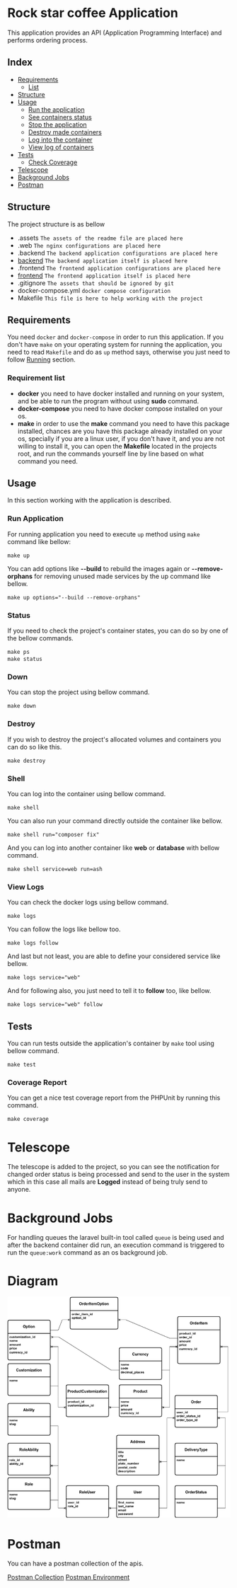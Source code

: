# Rock star coffee Application

This application provides an API (Application Programming Interface) and 
performs ordering process.

## Index

* [Requirements](#requirements)
  * [List](#requirement-list)
* [Structure](#structure)
* [Usage](#usage)
  * [Run the application](#run-application)
  * [See containers status](#status)
  * [Stop the application](#down)
  * [Destroy made containers](#destroy)
  * [Log into the container](#shell)
  * [View log of containers](#view-logs)
* [Tests](#tests)
  * [Check Coverage](#coverage-report)
* [Telescope](#telescope)
* [Background Jobs](#background-jobs)
* [Postman](#postman)

## Structure

The project structure is as bellow

- .assets `The assets of the readme file are placed here`
- .web `The nginx configurations are placed here`
- .backend `The backend application configurations are placed here`
- [backend](./backend) `The backend application itself is placed here`
- .frontend `The frontend application configurations are placed here`
- [frontend](./frontend) `The frontend application itself is placed here`
- .gitignore `The assets that should be ignored by git`
- docker-compose.yml `docker compose configuration`
- Makefile `This file is here to help working with the project`

## Requirements

You need `docker` and `docker-compose` in order to run this application.
If you don't have `make` on your operating system for running the application,
you need to read `Makefile` and do as `up` method says, otherwise you just need
to follow [Running](#run-application) section.

### Requirement list

* **docker** you need to have docker installed and running on your system, and
  be able to run the program without using **sudo** command.
* **docker-compose** you need to have docker compose installed on your os.
* **make** in order to use the **make** command you need to have this package
  installed, chances are you have this package already installed on your os,
  specially if you are a linux user, if you don't have it, and you are not willing
  to install it, you can open the **Makefile** located in the projects root, and
  run the commands yourself line by line based on what command you need.

## Usage

In this section working with the application is described.

### Run Application

For running application you need to execute `up` method using `make` command
like bellow:

```shell
make up
```

You can add options like **--build** to rebuild the images again or
**--remove-orphans** for removing unused made services by the up command
like bellow.

```shell
make up options="--build --remove-orphans"
```

### Status

If you need to check the project's container states, you can do so
by one of the bellow commands.

```shell
make ps
make status
```

### Down

You can stop the project using bellow command.

```shell
make down
```

### Destroy

If you wish to destroy the project's allocated volumes and containers
you can do so like this.

```shell
make destroy
```

### Shell

You can log into the container using bellow command.

```shell
make shell
```

You can also run your command directly outside the container
like bellow.

```shell
make shell run="composer fix"
```

And you can log into another container like **web** or **database**
with bellow command.

```shell
make shell service=web run=ash
```

### View Logs

You can check the docker logs using bellow command.

```shell
make logs
```

You can follow the logs like bellow too.

```shell
make logs follow
```

And last but not least, you are able to define your considered
service like bellow.

```shell
make logs service="web"
```

And for following also, you just need to tell it to **follow**
too, like bellow.

```shell
make logs service="web" follow
```

## Tests

You can run tests outside the application's container by `make` tool using
bellow command.

```shell
make test
```

### Coverage Report

You can get a nice test coverage report from the PHPUnit by running
this command.

```shell
make coverage
```

# Telescope

The telescope is added to the project, so you can see the notification for changed order status
is being processed and send to the user in the system which in this case all mails are **Logged**
instead of being truly send to anyone.

# Background Jobs

For handling queues the laravel built-in tool called `queue` is being used and after the backend
container did run, an execution command is triggered to run the `queue:work` command as an os
background job.

# Diagram

![Rock star coffee database diagram](.assets/rock-star-coffee.png)

# Postman

You can have a postman collection of the apis.

[Postman Collection](.assets/Postman/collection.json)
[Postman Environment](.assets/Postman/environment.json)
